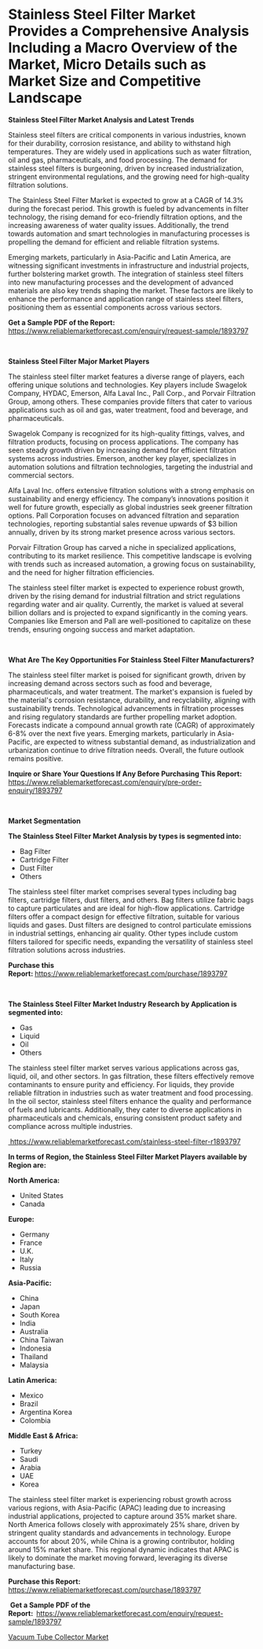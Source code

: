<p><h1>Stainless Steel Filter Market Provides a Comprehensive Analysis Including a Macro Overview of the Market, Micro Details such as Market Size and Competitive Landscape</h1></p><p><strong>Stainless Steel Filter Market Analysis and Latest Trends</strong></p>
<p><p>Stainless steel filters are critical components in various industries, known for their durability, corrosion resistance, and ability to withstand high temperatures. They are widely used in applications such as water filtration, oil and gas, pharmaceuticals, and food processing. The demand for stainless steel filters is burgeoning, driven by increased industrialization, stringent environmental regulations, and the growing need for high-quality filtration solutions.</p><p>The Stainless Steel Filter Market is expected to grow at a CAGR of 14.3% during the forecast period. This growth is fueled by advancements in filter technology, the rising demand for eco-friendly filtration options, and the increasing awareness of water quality issues. Additionally, the trend towards automation and smart technologies in manufacturing processes is propelling the demand for efficient and reliable filtration systems.</p><p>Emerging markets, particularly in Asia-Pacific and Latin America, are witnessing significant investments in infrastructure and industrial projects, further bolstering market growth. The integration of stainless steel filters into new manufacturing processes and the development of advanced materials are also key trends shaping the market. These factors are likely to enhance the performance and application range of stainless steel filters, positioning them as essential components across various sectors.</p></p>
<p><strong>Get a Sample PDF of the Report:&nbsp;</strong> <a href="https://www.reliablemarketforecast.com/enquiry/request-sample/1893797?utm_campaign=1141&utm_medium=2&utm_source=Github&utm_content=ia&utm_term=23022025&utm_id=stainless-steel-filter">https://www.reliablemarketforecast.com/enquiry/request-sample/1893797</a></p>
<p>&nbsp;</p>
<p><strong>Stainless Steel Filter Major Market Players</strong></p>
<p><p>The stainless steel filter market features a diverse range of players, each offering unique solutions and technologies. Key players include Swagelok Company, HYDAC, Emerson, Alfa Laval Inc., Pall Corp., and Porvair Filtration Group, among others. These companies provide filters that cater to various applications such as oil and gas, water treatment, food and beverage, and pharmaceuticals.</p><p>Swagelok Company is recognized for its high-quality fittings, valves, and filtration products, focusing on process applications. The company has seen steady growth driven by increasing demand for efficient filtration systems across industries. Emerson, another key player, specializes in automation solutions and filtration technologies, targeting the industrial and commercial sectors.</p><p>Alfa Laval Inc. offers extensive filtration solutions with a strong emphasis on sustainability and energy efficiency. The company’s innovations position it well for future growth, especially as global industries seek greener filtration options. Pall Corporation focuses on advanced filtration and separation technologies, reporting substantial sales revenue upwards of $3 billion annually, driven by its strong market presence across various sectors.</p><p>Porvair Filtration Group has carved a niche in specialized applications, contributing to its market resilience. This competitive landscape is evolving with trends such as increased automation, a growing focus on sustainability, and the need for higher filtration efficiencies.</p><p>The stainless steel filter market is expected to experience robust growth, driven by the rising demand for industrial filtration and strict regulations regarding water and air quality. Currently, the market is valued at several billion dollars and is projected to expand significantly in the coming years. Companies like Emerson and Pall are well-positioned to capitalize on these trends, ensuring ongoing success and market adaptation.</p></p>
<p>&nbsp;</p>
<p><strong>What Are The Key Opportunities For Stainless Steel Filter Manufacturers?</strong></p>
<p><p>The stainless steel filter market is poised for significant growth, driven by increasing demand across sectors such as food and beverage, pharmaceuticals, and water treatment. The market's expansion is fueled by the material's corrosion resistance, durability, and recyclability, aligning with sustainability trends. Technological advancements in filtration processes and rising regulatory standards are further propelling market adoption. Forecasts indicate a compound annual growth rate (CAGR) of approximately 6-8% over the next five years. Emerging markets, particularly in Asia-Pacific, are expected to witness substantial demand, as industrialization and urbanization continue to drive filtration needs. Overall, the future outlook remains positive.</p></p>
<p><strong>Inquire or Share Your Questions If Any Before Purchasing This Report:</strong> <a href="https://www.reliablemarketforecast.com/enquiry/pre-order-enquiry/1893797?utm_campaign=1141&utm_medium=2&utm_source=Github&utm_content=ia&utm_term=23022025&utm_id=stainless-steel-filter">https://www.reliablemarketforecast.com/enquiry/pre-order-enquiry/1893797</a></p>
<p>&nbsp;</p>
<p><strong>Market Segmentation</strong></p>
<p><strong>The Stainless Steel Filter Market Analysis by types is segmented into:</strong></p>
<p><ul><li>Bag Filter</li><li>Cartridge Filter</li><li>Dust Filter</li><li>Others</li></ul></p>
<p><p>The stainless steel filter market comprises several types including bag filters, cartridge filters, dust filters, and others. Bag filters utilize fabric bags to capture particulates and are ideal for high-flow applications. Cartridge filters offer a compact design for effective filtration, suitable for various liquids and gases. Dust filters are designed to control particulate emissions in industrial settings, enhancing air quality. Other types include custom filters tailored for specific needs, expanding the versatility of stainless steel filtration solutions across industries.</p></p>
<p><strong>Purchase this Report:&nbsp;</strong><a href="https://www.reliablemarketforecast.com/purchase/1893797?utm_campaign=1141&utm_medium=2&utm_source=Github&utm_content=ia&utm_term=23022025&utm_id=stainless-steel-filter">https://www.reliablemarketforecast.com/purchase/1893797</a></p>
<p>&nbsp;</p>
<p><strong>The Stainless Steel Filter Market Industry Research by Application is segmented into:</strong></p>
<p><ul><li>Gas</li><li>Liquid</li><li>Oil</li><li>Others</li></ul></p>
<p><p>The stainless steel filter market serves various applications across gas, liquid, oil, and other sectors. In gas filtration, these filters effectively remove contaminants to ensure purity and efficiency. For liquids, they provide reliable filtration in industries such as water treatment and food processing. In the oil sector, stainless steel filters enhance the quality and performance of fuels and lubricants. Additionally, they cater to diverse applications in pharmaceuticals and chemicals, ensuring consistent product safety and compliance across multiple industries.</p></p>
<p><a href="https://www.reliablemarketforecast.com/stainless-steel-filter-r1893797?utm_campaign=1141&utm_medium=2&utm_source=Github&utm_content=ia&utm_term=23022025&utm_id=stainless-steel-filter">&nbsp;https://www.reliablemarketforecast.com/stainless-steel-filter-r1893797</a></p>
<p><strong>In terms of Region, the Stainless Steel Filter Market Players available by Region are:</strong></p>
<p>
    <p> <strong> North America: </strong>
        <ul>
            <li>United States</li>
            <li>Canada</li>
        </ul>
        </p> 
    <p> <strong> Europe: </strong>
        <ul>
            <li>Germany</li>
            <li>France</li>
            <li>U.K.</li>
            <li>Italy</li>
            <li>Russia</li>
        </ul>
        </p> 
    <p> <strong> Asia-Pacific: </strong>
        <ul>
            <li>China</li>
            <li>Japan</li>
            <li>South Korea</li>
            <li>India</li>
            <li>Australia</li>
            <li>China Taiwan</li>
            <li>Indonesia</li>
            <li>Thailand</li>
            <li>Malaysia</li>
        </ul>
        </p> 
    <p> <strong> Latin America: </strong>
        <ul>
            <li>Mexico</li>
            <li>Brazil</li>
            <li>Argentina Korea</li>
            <li>Colombia</li>
        </ul>
        </p> 
    <p> <strong> Middle East & Africa: </strong>
        <ul>
            <li>Turkey</li>
            <li>Saudi</li>
            <li>Arabia</li>
            <li>UAE</li>
            <li>Korea</li>
        </ul>
    </p>
    </p>
<p><p>The stainless steel filter market is experiencing robust growth across various regions, with Asia-Pacific (APAC) leading due to increasing industrial applications, projected to capture around 35% market share. North America follows closely with approximately 25% share, driven by stringent quality standards and advancements in technology. Europe accounts for about 20%, while China is a growing contributor, holding around 15% market share. This regional dynamic indicates that APAC is likely to dominate the market moving forward, leveraging its diverse manufacturing base.</p></p>
<p><strong>Purchase this Report: </strong><a href="https://www.reliablemarketforecast.com/purchase/1893797?utm_campaign=1141&utm_medium=2&utm_source=Github&utm_content=ia&utm_term=23022025&utm_id=stainless-steel-filter">https://www.reliablemarketforecast.com/purchase/1893797</a></p>
<p>&nbsp;<strong>Get a Sample PDF of the Report:&nbsp;&nbsp;</strong><a href="https://www.reliablemarketforecast.com/enquiry/request-sample/1893797?utm_campaign=1141&utm_medium=2&utm_source=Github&utm_content=ia&utm_term=23022025&utm_id=stainless-steel-filter">https://www.reliablemarketforecast.com/enquiry/request-sample/1893797</a></p>
<p><strong></strong></p>
<p><p><a href="https://github.com/FassouRP/Market-Research-Report-List-7/blob/main/vacuum-tube-collector-market.md?utm_campaign=1141&utm_medium=2&utm_source=Github&utm_content=ia&utm_term=23022025&utm_id=stainless-steel-filter">Vacuum Tube Collector Market</a></p></p>